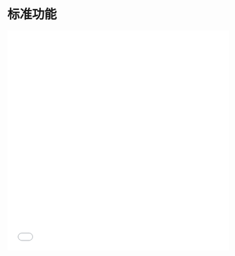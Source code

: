 # 标准功能

<iframe width="100%" height="500" src="//jsrun.net/bSpKp/embedded/all/light/" allowfullscreen="allowfullscreen" frameborder="0"></iframe>



